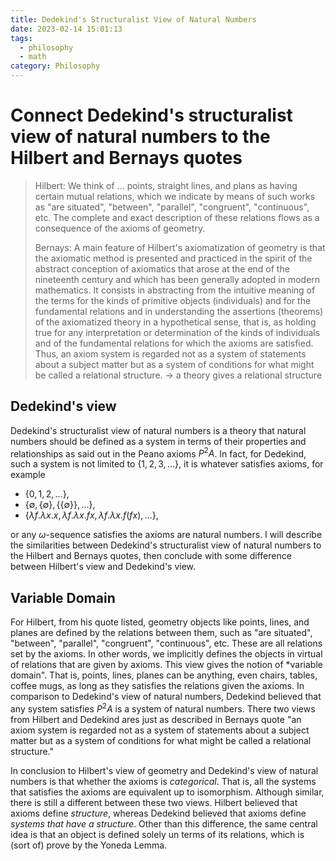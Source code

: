 ```yaml
---
title: Dedekind's Structuralist View of Natural Numbers
date: 2023-02-14 15:01:13
tags:
  - philosophy
  - math
category: Philosophy
---
```


# Connect Dedekind's structuralist view of natural numbers to the Hilbert and Bernays quotes

> Hilbert: We think of ... points, straight lines, and plans as having certain mutual relations, which
> we indicate by means of such works as "are situated", "between", "parallel", "congruent",
> "continuous", etc. The complete and exact description of these relations flows as a consequence
> of the axioms of geometry.
>
> Bernays: A main feature of Hilbert's axiomatization of geometry is that the axiomatic
> method is presented and practiced in the spirit of the abstract conception of axiomatics
> that arose at the end of the nineteenth century and which has been generally adopted in
> modern mathematics. It consists in abstracting from the intuitive meaning of the terms for
> the kinds of primitive objects (individuals) and for the fundamental relations and in
> understanding the assertions (theorems) of the axiomatized theory in a hypothetical sense,
> that is, as holding true for any interpretation or determination of the kinds of individuals
> and of the fundamental relations for which the axioms are satisfied. Thus, an axiom
> system is regarded not as a system of statements about a subject matter but as a system of
> conditions for what might be called a relational structure.
> -> a theory gives a relational structure

## Dedekind's view

Dedekind's structuralist view of natural numbers is a theory that
natural numbers should be defined as a system in terms of their properties and relationships
as said out in the Peano axioms $P^2A$.
In fact, for Dedekind, such a system is not limited to $\{1, 2, 3, \ldots\}$,
it is whatever satisfies axioms, for example

- $\{0, 1, 2, \ldots\}$,
- $\{ \emptyset, \{\emptyset\}, \{\{\emptyset\}\}, \ldots \}$,
- $\{\lambda f. \lambda x.x, \lambda f. \lambda x.fx, \lambda f. \lambda x.f(fx), \ldots\}$,

or any $\omega$-sequence satisfies the axioms are natural numbers.
I will describe the similarities between Dedekind's structuralist view of natural numbers to the Hilbert and Bernays quotes,
then conclude with some difference between Hilbert's view and Dedekind's view.

## Variable Domain

For Hilbert, from his quote listed, geometry objects
like points, lines, and planes are defined by the relations between them,
such as "are situated", "between", "parallel", "congruent", "continuous", etc.
These are all relations set by the axioms.
In other words, we implicitly defines the objects in virtual of relations that are given by axioms.
This view gives the notion of \*variable domain".
That is, points, lines, planes can be anything,
even chairs, tables, coffee mugs,
as long as they satisfies the relations given the axioms.
In comparison to Dedekind's view of natural numbers,
Dedekind believed that any system satisfies $P^2A$ is a system of natural numbers.
There two views from Hilbert and Dedekind ares just as described in Bernays quote
"an axiom system is regarded not as a system of statements about a subject matter
but as a system of conditions for what might be called a relational structure."

In conclusion to Hilbert's view of geometry and Dedekind's view of natural numbers
is that whether the axioms is _categorical_.
That is, all the systems that satisfies the axioms are equivalent up to isomorphism.
Although similar, there is still a different between these two views.
Hilbert believed that axioms define _structure_,
whereas Dedekind believed that axioms define _systems that have a structure_.
Other than this difference,
the same central idea is that an object is defined solely un terms of its relations,
which is (sort of) prove by the Yoneda Lemma.
